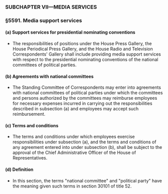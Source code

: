 ### SUBCHAPTER VII—MEDIA SERVICES

### §5591. Media support services
#### (a) Support services for presidential nominating conventions
* The responsibilities of positions under the House Press Gallery, the House Periodical Press Gallery, and the House Radio and Television Correspondents' Gallery shall include providing media support services with respect to the presidential nominating conventions of the national committees of political parties.

#### (b) Agreements with national committees
* The Standing Committee of Correspondents may enter into agreements with national committees of political parties under which the committees and persons authorized by the committees may reimburse employees for necessary expenses incurred in carrying out the responsibilities described in subsection (a) and employees may accept such reimbursement.

#### (c) Terms and conditions
* The terms and conditions under which employees exercise responsibilities under subsection (a), and the terms and conditions of any agreement entered into under subsection (b), shall be subject to the approval of the Chief Administrative Officer of the House of Representatives.

#### (d) Definition
* In this section, the terms "national committee" and "political party" have the meaning given such terms in section 30101 of title 52.